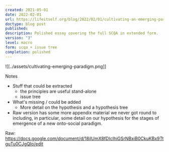 ```yaml
---
created: 2021-05-01
date: 2022-02-01
url: https://lifeitself.org/blog/2022/02/01/cultivating-an-emerging-paradigm
doctype: blog post
published: 
description: Polished essay covering the full SCQA in extended form.
version: "3"
level: macro
form: scqa + issue tree
completion: polished
---
```

![[../assets/cultivating-emerging-paradigm.png]]

Notes

- Stuff that could be extracted
  - the principles are useful stand-alone
  - issue tree
- What's missing / could be added
  - More detail on the hypothesis and a hypothesis tree
- Raw version has some more appendix material we never got round to including, in particular, some detail on our hypothesis for the stages of emergence of a new onto-social paradigm.

Raw: https://docs.google.com/document/d/18ilUmX8fDIcIhiGSrNBxiB0CkuKBx9TtguTu0CJgQIo/edit